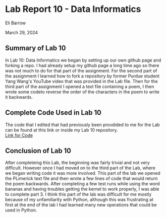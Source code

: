 # Lab Report 10 - Data Informatics
Eli Barrow

March 29, 2024

## Summary of Lab 10 ##
In Lab 10: Data Informatics we began by setting up our own github page and forking a repo. I had already setup my github page a long time ago so there was not much to do for that part of the assignment. For the second part of the assignment I learned how to fork a repository by former Purdue student Yang Wang's YouTube video that was provided in the Lab file. Then for the third part of the assignment I opened a text file containing a poem, I then wrote some codeto reverse the order of the characters in the poem to write it backwards. 

## Complete Code Used in Lab 10 ##

The code that I edited that had previously been provdided to me for the Lab can be found at this link or inside my Lab 10 repository.   
[Link for Code](https://github.com/elibarrow/BAE305-SP24-LAB10/blob/main/BAE305LAB10.ipynb)

## Conclusion of Lab 10 ##

After completeing this Lab, the beginning was fairly trivial and not very difficult. However once I had moved on to the third part of the Lab, where we began writing code it was more involved. This part of the lab we opened the PLimerick text file and then wrote a few lines of code that would return the poem backwards. After completing a few test runs while using the word bananas and having troubles getting the kernel to work properly, I was able to complete part 3. I think this part of the lab was difficult for me mostly because of my unfamiliarity with Python, although this was frustrating at first at the end of the lab I had learned many new operations that could be used in Python. 
